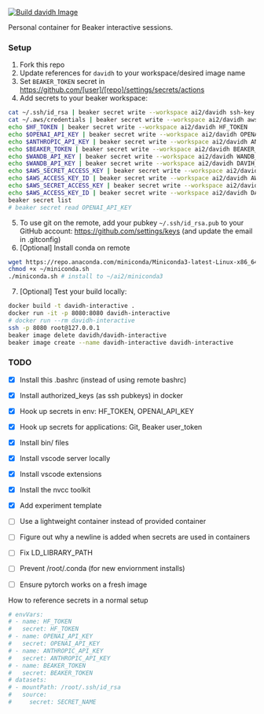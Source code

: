 [![Build davidh Image](https://github.com/davidheineman/beaker_image/actions/workflows/push-image.yml/badge.svg)](https://github.com/davidheineman/beaker_image/actions/workflows/push-image.yml)

Personal container for Beaker interactive sessions.

### Setup

1. Fork this repo
2. Update references for `davidh` to your workspace/desired image name
3. Set `BEAKER_TOKEN` secret in https://github.com/[user]/[repo]/settings/secrets/actions
4. Add secrets to your beaker workspace:
```sh
cat ~/.ssh/id_rsa | beaker secret write --workspace ai2/davidh ssh-key
cat ~/.aws/credentials | beaker secret write --workspace ai2/davidh aws-creds
echo $HF_TOKEN | beaker secret write --workspace ai2/davidh HF_TOKEN
echo $OPENAI_API_KEY | beaker secret write --workspace ai2/davidh OPENAI_API_KEY
echo $ANTHROPIC_API_KEY | beaker secret write --workspace ai2/davidh ANTHROPIC_API_KEY
echo $BEAKER_TOKEN | beaker secret write --workspace ai2/davidh BEAKER_TOKEN
echo $WANDB_API_KEY | beaker secret write --workspace ai2/davidh WANDB_API_KEY
echo $WANDB_API_KEY | beaker secret write --workspace ai2/davidh DAVIH_WANDB_API_KEY
echo $AWS_SECRET_ACCESS_KEY | beaker secret write --workspace ai2/davidh AWS_SECRET_ACCESS_KEY
echo $AWS_ACCESS_KEY_ID | beaker secret write --workspace ai2/davidh AWS_ACCESS_KEY_ID
echo $AWS_SECRET_ACCESS_KEY | beaker secret write --workspace ai2/davidh DAVIDH_AWS_SECRET_ACCESS_KEY
echo $AWS_ACCESS_KEY_ID | beaker secret write --workspace ai2/davidh DAVIDH_AWS_ACCESS_KEY_ID
beaker secret list
# beaker secret read OPENAI_API_KEY
```
5. To use git on the remote, add your pubkey `~/.ssh/id_rsa.pub` to your GitHub account: https://github.com/settings/keys (and update the email in .gitconfig)
6. [Optional] Install conda on remote
```sh
wget https://repo.anaconda.com/miniconda/Miniconda3-latest-Linux-x86_64.sh -O ~/miniconda.sh 
chmod +x ~/miniconda.sh 
./miniconda.sh # install to ~/ai2/miniconda3
```
7. [Optional] Test your build locally:
```sh
docker build -t davidh-interactive .
docker run -it -p 8080:8080 davidh-interactive
# docker run --rm davidh-interactive
ssh -p 8080 root@127.0.0.1
beaker image delete davidh/davidh-interactive
beaker image create --name davidh-interactive davidh-interactive
```

### TODO
- [X] Install this .bashrc (instead of using remote bashrc)
- [X] Install authorized_keys (as ssh pubkeys) in docker
- [X] Hook up secrets in env: HF_TOKEN, OPENAI_API_KEY
- [X] Hook up secrets for applications: Git, Beaker user_token
- [X] Install bin/ files
- [X] Install vscode server locally
- [X] Install vscode extensions
- [X] Install the nvcc toolkit
- [X] Add experiment template
- [ ] Use a lightweight container instead of provided container
- [ ] Figure out why a newline is added when secrets are used in containers

- [ ] Fix LD_LIBRARY_PATH
- [ ] Prevent /root/.conda (for new enviornment installs)
- [ ] Ensure pytorch works on a fresh image

How to reference secrets in a normal setup
```sh
# envVars:
# - name: HF_TOKEN
#   secret: HF_TOKEN
# - name: OPENAI_API_KEY
#   secret: OPENAI_API_KEY
# - name: ANTHROPIC_API_KEY
#   secret: ANTHROPIC_API_KEY
# - name: BEAKER_TOKEN
#   secret: BEAKER_TOKEN
# datasets:
# - mountPath: /root/.ssh/id_rsa
#   source:
#     secret: SECRET_NAME
```